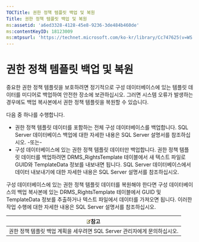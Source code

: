 ```yaml
---
TOCTitle: 권한 정책 템플릿 백업 및 복원
Title: 권한 정책 템플릿 백업 및 복원
ms:assetid: 'a6ed3328-4128-45e8-9236-3de484b460de'
ms:contentKeyID: 18123009
ms:mtpsurl: 'https://technet.microsoft.com/ko-kr/library/Cc747625(v=WS.10)'
---
```


권한 정책 템플릿 백업 및 복원
=============================

중요한 권한 정책 템플릿을 보호하려면 정기적으로 구성 데이터베이스에 있는 템플릿 데이터를 미디어로 백업하여 안전한 장소에 보관하십시오. 그러면 시스템 오류가 발생하는 경우에도 백업 복사본에서 권한 정책 템플릿을 복원할 수 있습니다.

다음 중 하나를 수행합니다.

-   권한 정책 템플릿 데이터를 포함하는 전체 구성 데이터베이스를 백업합니다. SQL Server 데이터베이스 백업에 대한 자세한 내용은 SQL Server 설명서를 참조하십시오.
    -또는-
-   구성 데이터베이스에 있는 권한 정책 템플릿 데이터만 백업합니다. 권한 정책 템플릿 데이터를 백업하려면 DRMS\_RightsTemplate 테이블에서 새 텍스트 파일로 GUID와 TemplateData 정보를 내보내면 됩니다. SQL Server 데이터베이스에서 데이터 내보내기에 대한 자세한 내용은 SQL Server 설명서를 참조하십시오.

구성 데이터베이스에 있는 권한 정책 템플릿 데이터를 복원해야 한다면 구성 데이터베이스의 백업 복사본에 있는 DRMS\_RightsTemplate 테이블에서 GUID 및 TemplateData 정보를 추출하거나 텍스트 파일에서 데이터를 가져오면 됩니다. 이러한 작업 수행에 대한 자세한 내용은 SQL Server 설명서를 참조하십시오.

| ![](images/Cc747625.note(WS.10).gif)참고     |
|---------------------------------------------------------------------------|
| 권한 정책 템플릿 백업 계획을 세우려면 SQL Server 관리자에게 문의하십시오. |
